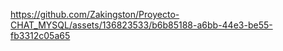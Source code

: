 

https://github.com/Zakingston/Proyecto-CHAT_MYSQL/assets/136823533/b6b85188-a6bb-44e3-be55-fb3312c05a65

